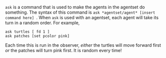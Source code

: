 `ask` is a command that is used to make the agents in the agentset do something. The syntax of this command is `ask *agentset/agent* [insert command here] `. When `ask` is used with an agentset, each agent will take its turn in a random order. For example, 

```
ask turtles [ fd 1 ] 
ask patches [set pcolor pink]
```

Each time this is run in the observer, *either* the turtles will move forward first *or* the patches will turn pink first. It is random every time!